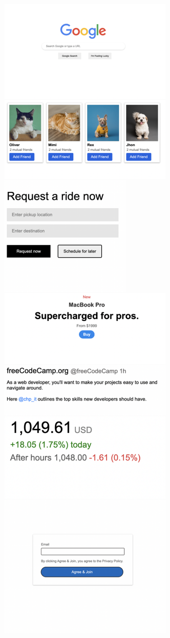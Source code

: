 <br>
<img src="Post-100/google.png">

<img src="Post-100/facebook.png">
<img src="Post-100/uber.png" width="380px">
<img src="Post-100/macbook.png">
<img src="Post-100/post.png">
<img src="Post-100/stock.png">
<img src="Post-100/login.png">

